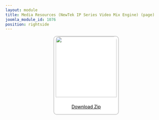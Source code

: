 ```yaml
---
layout: module
title: Media Resources (NewTek IP Series Video Mix Engine) (page)
joomla_module_id: 1076
position: rightside
---
```

<div align="center" style="margin-bottom: 20px;"><a href="/images/media-resources/video-mix-engine.zip">
<div align="center" style="max-width: 200px; border-style: solid; border-width: 2px; border-color: #cccccc; border-radius: 10px; background-color: #ffffff;"><img src="{{"images/media-resources/img/Video-Mix-Engine-thumbnail.jpg" | cdn }}" style="width: 190px; border-radius: 10px 10px 0px 0px; padding-bottom: 7px;" class="img-responsive" />
<p style="line-height: 1.3em; color: #000000;">Download Zip</p>
</div>
</a>
</div>
